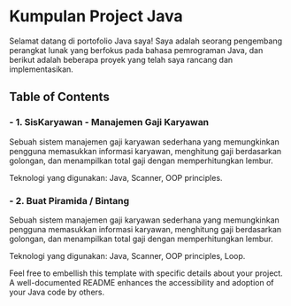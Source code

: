 # Kumpulan Project Java

Selamat datang di portofolio Java saya! Saya adalah seorang pengembang perangkat lunak yang berfokus pada bahasa pemrograman Java, dan berikut adalah beberapa proyek yang telah saya rancang dan implementasikan.

## Table of Contents
### - 1. SisKaryawan - Manajemen Gaji Karyawan

Sebuah sistem manajemen gaji karyawan sederhana yang memungkinkan pengguna memasukkan informasi karyawan, menghitung gaji berdasarkan golongan, dan menampilkan total gaji dengan memperhitungkan lembur.

Teknologi yang digunakan: Java, Scanner, OOP principles.
### - 2. Buat Piramida / Bintang

Sebuah sistem manajemen gaji karyawan sederhana yang memungkinkan pengguna memasukkan informasi karyawan, menghitung gaji berdasarkan golongan, dan menampilkan total gaji dengan memperhitungkan lembur.

Teknologi yang digunakan: Java, Scanner, OOP principles, Loop.

Feel free to embellish this template with specific details about your project. A well-documented README enhances the accessibility and adoption of your Java code by others.
